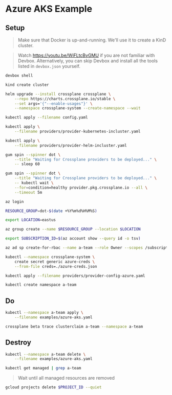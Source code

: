 # Azure AKS Example

## Setup

> Make sure that Docker is up-and-running. We'll use it to create a KinD cluster.

> Watch https://youtu.be/WiFLtcBvGMU if you are not familiar with Devbox. Alternatively, you can skip Devbox and install all the tools listed in `devbox.json` yourself.

```sh
devbox shell

kind create cluster

helm upgrade --install crossplane crossplane \
    --repo https://charts.crossplane.io/stable \
    --set args='{"--enable-usages"}' \
    --namespace crossplane-system --create-namespace --wait

kubectl apply --filename config.yaml

kubectl apply \
    --filename providers/provider-kubernetes-incluster.yaml

kubectl apply \
    --filename providers/provider-helm-incluster.yaml

gum spin --spinner dot \
    --title "Waiting for Crossplane providers to be deployed..." \
    -- sleep 60

gum spin --spinner dot \
    --title "Waiting for Crossplane providers to be deployed..." \
    -- kubectl wait \
    --for=condition=healthy provider.pkg.crossplane.io --all \
    --timeout 5m

az login

RESOURCE_GROUP=dot-$(date +%Y%m%d%H%M%S)

export LOCATION=eastus

az group create --name $RESOURCE_GROUP --location $LOCATION

export SUBSCRIPTION_ID=$(az account show --query id -o tsv)

az ad sp create-for-rbac --name a-team --role Owner --scopes /subscriptions/$SUBSCRIPTION_ID | tee azure-creds.json

kubectl --namespace crossplane-system \
    create secret generic azure-creds \
    --from-file creds=./azure-creds.json

kubectl apply --filename providers/provider-config-azure.yaml

kubectl create namespace a-team
```

## Do

```sh
kubectl --namespace a-team apply \
    --filename examples/azure-aks.yaml

crossplane beta trace clusterclaim a-team --namespace a-team
```

## Destroy

```sh
kubectl --namespace a-team delete \
    --filename examples/azure-aks.yaml

kubectl get managed | grep a-team
```

> Wait until all managed resources are removed

```sh
gcloud projects delete $PROJECT_ID --quiet
```
